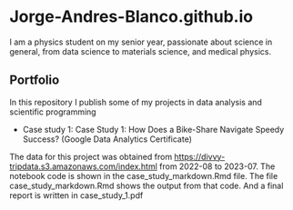# Jorge-Andres-Blanco.github.io
I am a physics student on my senior year, passionate about science in general, from data science to materials science, and medical physics. 

## Portfolio
In this repository I publish some of my projects in data analysis and scientific programming

- Case study 1: Case Study 1: How Does a Bike-Share Navigate Speedy Success? (Google Data Analytics Certificate)

The data for this project was obtained from  https://divvy-tripdata.s3.amazonaws.com/index.html from 2022-08 to 2023-07. The notebook code is shown in the case_study_markdown.Rmd file. The file case_study_markdown.Rmd shows the output from that code. And a final report is written in case_study_1.pdf
